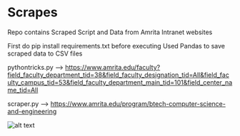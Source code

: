 # Scrapes
Repo contains Scraped Script and Data from Amrita Intranet websites

First do pip install requirements.txt before executing
Used Pandas to save scraped data to CSV files


pythontricks.py --> https://www.amrita.edu/faculty?field_faculty_department_tid=38&field_faculty_designation_tid=All&field_faculty_campus_tid=53&field_faculty_department_main_tid=101&field_center_name_tid=All

scraper.py      --> https://www.amrita.edu/program/btech-computer-science-and-engineering


![alt text](https://miro.medium.com/max/2560/1*f2-zeAOSNB4RGlqH9emTlQ.jpeg)
